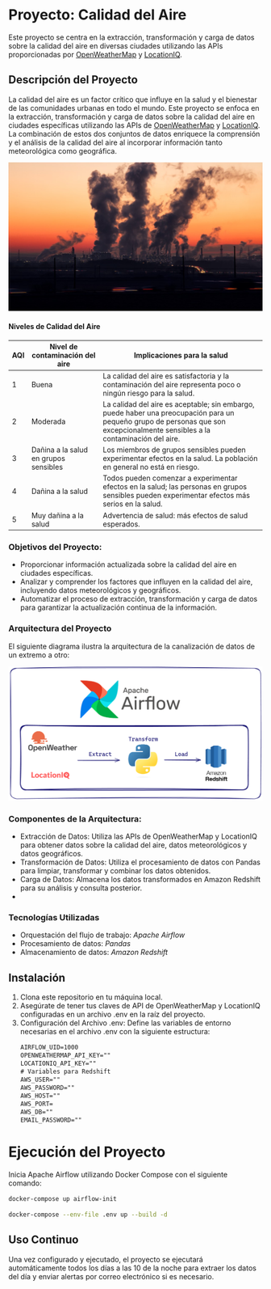 # Proyecto: Calidad del Aire

Este proyecto se centra en la extracción, transformación y carga de datos sobre la calidad del aire en diversas ciudades utilizando las APIs proporcionadas por [OpenWeatherMap](https://openweathermap.org/) y [LocationIQ](https://es.locationiq.com/).

## Descripción del Proyecto

La calidad del aire es un factor crítico que influye en la salud y el bienestar de las comunidades urbanas en todo el mundo. Este proyecto se enfoca en la extracción, transformación y carga de datos sobre la calidad del aire en ciudades específicas utilizando las APIs de [OpenWeatherMap](https://openweathermap.org/) y [LocationIQ](https://es.locationiq.com/). La combinación de estos dos conjuntos de datos enriquece la comprensión y el análisis de la calidad del aire al incorporar información tanto meteorológica como geográfica.

![img_air](https://github.com/ChristianLaurean/ETL_calidad_aire/blob/main/assets/img_air.jpg)

#### Niveles de Calidad del Aire

| AQI | Nivel de contaminación del aire       | Implicaciones para la salud                                                                                                                                                   |
| --- | ------------------------------------- | ----------------------------------------------------------------------------------------------------------------------------------------------------------------------------- |
| 1   | Buena                                 | La calidad del aire es satisfactoria y la contaminación del aire representa poco o ningún riesgo para la salud.                                                               |
| 2   | Moderada                              | La calidad del aire es aceptable; sin embargo, puede haber una preocupación para un pequeño grupo de personas que son excepcionalmente sensibles a la contaminación del aire. |
| 3   | Dañina a la salud en grupos sensibles | Los miembros de grupos sensibles pueden experimentar efectos en la salud. La población en general no está en riesgo.                                                          |
| 4   | Dañina a la salud                     | Todos pueden comenzar a experimentar efectos en la salud; las personas en grupos sensibles pueden experimentar efectos más serios en la salud.                                |
| 5   | Muy dañina a la salud                 | Advertencia de salud: más efectos de salud esperados.                                                                                                                         |

### Objetivos del Proyecto:

- Proporcionar información actualizada sobre la calidad del aire en ciudades específicas.
- Analizar y comprender los factores que influyen en la calidad del aire, incluyendo datos meteorológicos y geográficos.
- Automatizar el proceso de extracción, transformación y carga de datos para garantizar la actualización continua de la información.

### Arquitectura del Proyecto

El siguiente diagrama ilustra la arquitectura de la canalización de datos de un extremo a otro:

![diagram](https://github.com/ChristianLaurean/ETL_calidad_aire/blob/main/assets/diagramETL.png)

### Componentes de la Arquitectura:

- Extracción de Datos: Utiliza las APIs de OpenWeatherMap y LocationIQ para obtener datos sobre la calidad del aire, datos meteorológicos y datos geográficos.
- Transformación de Datos: Utiliza el procesamiento de datos con Pandas para limpiar, transformar y combinar los datos obtenidos.
- Carga de Datos: Almacena los datos transformados en Amazon Redshift para su análisis y consulta posterior.
-

### Tecnologías Utilizadas

- Orquestación del flujo de trabajo: _Apache Airflow_
- Procesamiento de datos: _Pandas_
- Almacenamiento de datos: _Amazon Redshift_

## Instalación

1. Clona este repositorio en tu máquina local.
2. Asegúrate de tener tus claves de API de OpenWeatherMap y LocationIQ configuradas en un archivo .env en la raíz del proyecto.
3. Configuración del Archivo .env: Define las variables de entorno necesarias en el archivo .env con la siguiente estructura:
   ```
   AIRFLOW_UID=1000
   OPENWEATHERMAP_API_KEY=""
   LOCATIONIQ_API_KEY=""
   # Variables para Redshift
   AWS_USER=""
   AWS_PASSWORD=""
   AWS_HOST=""
   AWS_PORT=
   AWS_DB=""
   EMAIL_PASSWORD=""
   ```

# Ejecución del Proyecto

Inicia Apache Airflow utilizando Docker Compose con el siguiente comando:

```bash
docker-compose up airflow-init
```

```bash
docker-compose --env-file .env up --build -d
```

## Uso Continuo

Una vez configurado y ejecutado, el proyecto se ejecutará automáticamente todos los días a las 10 de la noche para extraer los datos del día y enviar alertas por correo electrónico si es necesario.
